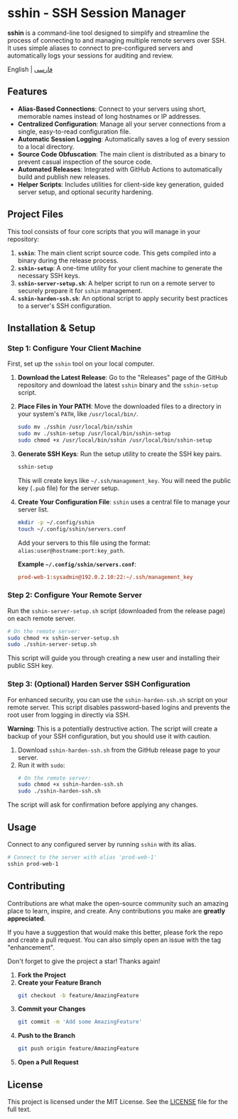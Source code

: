 # sshin - SSH Session Manager

**sshin** is a command-line tool designed to simplify and streamline the process of connecting to and managing multiple remote servers over SSH. It uses simple aliases to connect to pre-configured servers and automatically logs your sessions for auditing and review.

English | [فارسی](README.fa.md)

## Features

-   **Alias-Based Connections**: Connect to your servers using short, memorable names instead of long hostnames or IP addresses.
-   **Centralized Configuration**: Manage all your server connections from a single, easy-to-read configuration file.
-   **Automatic Session Logging**: Automatically saves a log of every session to a local directory.
-   **Source Code Obfuscation**: The main client is distributed as a binary to prevent casual inspection of the source code.
-   **Automated Releases**: Integrated with GitHub Actions to automatically build and publish new releases.
-   **Helper Scripts**: Includes utilities for client-side key generation, guided server setup, and optional security hardening.

## Project Files

This tool consists of four core scripts that you will manage in your repository:

1.  **`sshin`**: The main client script source code. This gets compiled into a binary during the release process.
2.  **`sshin-setup`**: A one-time utility for your client machine to generate the necessary SSH keys.
3.  **`sshin-server-setup.sh`**: A helper script to run on a remote server to securely prepare it for `sshin` management.
4.  **`sshin-harden-ssh.sh`**: An optional script to apply security best practices to a server's SSH configuration.

## Installation & Setup

### Step 1: Configure Your Client Machine

First, set up the `sshin` tool on your local computer.

1.  **Download the Latest Release**: Go to the "Releases" page of the GitHub repository and download the latest `sshin` binary and the `sshin-setup` script.
2.  **Place Files in Your PATH**:
    Move the downloaded files to a directory in your system's `PATH`, like `/usr/local/bin/`.
    ```bash
    sudo mv ./sshin /usr/local/bin/sshin
    sudo mv ./sshin-setup /usr/local/bin/sshin-setup
    sudo chmod +x /usr/local/bin/sshin /usr/local/bin/sshin-setup
    ```

3.  **Generate SSH Keys**:
    Run the setup utility to create the SSH key pairs.
    ```bash
    sshin-setup
    ```
    This will create keys like `~/.ssh/management_key`. You will need the public key (`.pub` file) for the server setup.

4.  **Create Your Configuration File**:
    `sshin` uses a central file to manage your server list.
    ```bash
    mkdir -p ~/.config/sshin
    touch ~/.config/sshin/servers.conf
    ```
    Add your servers to this file using the format: `alias:user@hostname:port:key_path`.

    **Example `~/.config/sshin/servers.conf`**:
    ```ini
    prod-web-1:sysadmin@192.0.2.10:22:~/.ssh/management_key
    ```

### Step 2: Configure Your Remote Server

Run the `sshin-server-setup.sh` script (downloaded from the release page) on each remote server.

```bash
# On the remote server:
sudo chmod +x sshin-server-setup.sh
sudo ./sshin-server-setup.sh
```

This script will guide you through creating a new user and installing their public SSH key.

### Step 3: (Optional) Harden Server SSH Configuration

For enhanced security, you can use the `sshin-harden-ssh.sh` script on your remote server. This script disables password-based logins and prevents the root user from logging in directly via SSH.

**Warning**: This is a potentially destructive action. The script will create a backup of your SSH configuration, but you should use it with caution.

1.  Download `sshin-harden-ssh.sh` from the GitHub release page to your server.
2.  Run it with `sudo`:
    ```bash
    # On the remote server:
    sudo chmod +x sshin-harden-ssh.sh
    sudo ./sshin-harden-ssh.sh
    ```

The script will ask for confirmation before applying any changes.

## Usage

Connect to any configured server by running `sshin` with its alias.

```bash
# Connect to the server with alias 'prod-web-1'
sshin prod-web-1
```

## Contributing

Contributions are what make the open-source community such an amazing place to learn, inspire, and create. Any contributions you make are **greatly appreciated**.

If you have a suggestion that would make this better, please fork the repo and create a pull request. You can also simply open an issue with the tag "enhancement".

Don't forget to give the project a star\! Thanks again\!

1.  **Fork the Project**
2.  **Create your Feature Branch**
    ```sh
    git checkout -b feature/AmazingFeature
    ```
3.  **Commit your Changes**
    ```sh
    git commit -m 'Add some AmazingFeature'
    ```
4.  **Push to the Branch**
    ```sh
    git push origin feature/AmazingFeature
    ```
5.  **Open a Pull Request**

## License

This project is licensed under the MIT License. See the [LICENSE](https://www.google.com/search?q=LICENSE) file for the full text.

